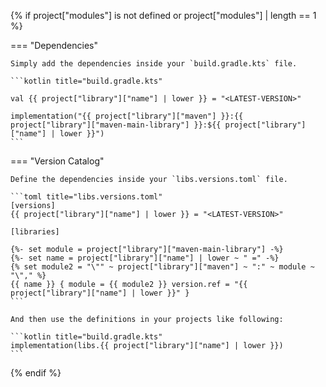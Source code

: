 {% if project["modules"] is not defined or project["modules"] | length == 1 %}

=== "Dependencies"

    Simply add the dependencies inside your `build.gradle.kts` file.

    ```kotlin title="build.gradle.kts"

    val {{ project["library"]["name"] | lower }} = "<LATEST-VERSION>"

    implementation("{{ project["library"]["maven"] }}:{{ project["library"]["maven-main-library"] }}:${{ project["library"]["name"] | lower }}")
    ```

=== "Version Catalog"

    Define the dependencies inside your `libs.versions.toml` file.

    ```toml title="libs.versions.toml"
    [versions]
    {{ project["library"]["name"] | lower }} = "<LATEST-VERSION>"
    
    [libraries]
   
    {%- set module = project["library"]["maven-main-library"] -%}
    {%- set name = project["library"]["name"] | lower ~ " =" -%}
    {% set module2 = "\"" ~ project["library"]["maven"] ~ ":" ~ module ~ "\"," %}
    {{ name }} { module = {{ module2 }} version.ref = "{{ project["library"]["name"] | lower }}" }
    ```

    And then use the definitions in your projects like following:

    ```kotlin title="build.gradle.kts"
    implementation(libs.{{ project["library"]["name"] | lower }})
    ```

{% endif %}
